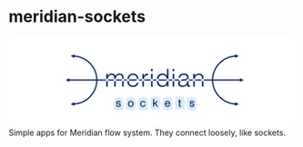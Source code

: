# meridian-sockets

<img src="./docs/images/meridian_sokets_logo.png">
Simple apps for Meridian flow system. They connect loosely, like sockets.

